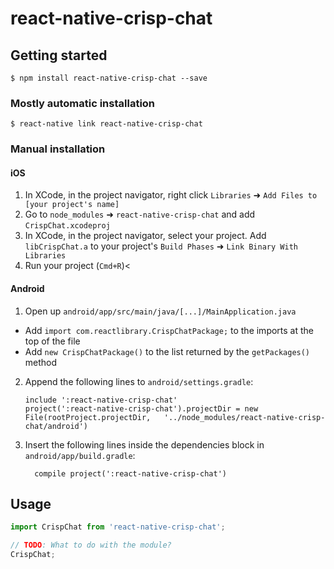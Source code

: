 # react-native-crisp-chat

## Getting started

`$ npm install react-native-crisp-chat --save`

### Mostly automatic installation

`$ react-native link react-native-crisp-chat`

### Manual installation


#### iOS

1. In XCode, in the project navigator, right click `Libraries` ➜ `Add Files to [your project's name]`
2. Go to `node_modules` ➜ `react-native-crisp-chat` and add `CrispChat.xcodeproj`
3. In XCode, in the project navigator, select your project. Add `libCrispChat.a` to your project's `Build Phases` ➜ `Link Binary With Libraries`
4. Run your project (`Cmd+R`)<

#### Android

1. Open up `android/app/src/main/java/[...]/MainApplication.java`
  - Add `import com.reactlibrary.CrispChatPackage;` to the imports at the top of the file
  - Add `new CrispChatPackage()` to the list returned by the `getPackages()` method
2. Append the following lines to `android/settings.gradle`:
  	```
  	include ':react-native-crisp-chat'
  	project(':react-native-crisp-chat').projectDir = new File(rootProject.projectDir, 	'../node_modules/react-native-crisp-chat/android')
  	```
3. Insert the following lines inside the dependencies block in `android/app/build.gradle`:
  	```
      compile project(':react-native-crisp-chat')
  	```


## Usage
```javascript
import CrispChat from 'react-native-crisp-chat';

// TODO: What to do with the module?
CrispChat;
```
